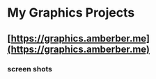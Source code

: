 # My Graphics Projects

## [https://graphics.amberber.me](https://graphics.amberber.me)

### screen shots

